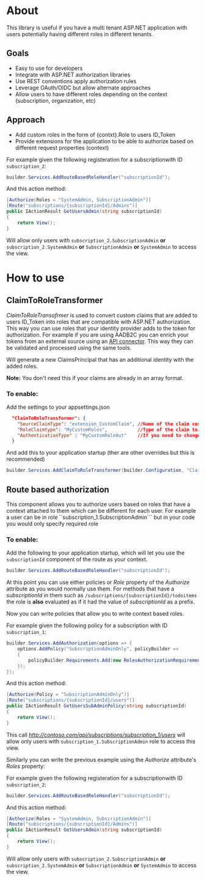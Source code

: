﻿# About
This library is useful if you have a multi tenant ASP.NET application with users potentially having 
different roles in different tenants.
## Goals
- Easy to use for developers
- Integrate with ASP.NET authorization libraries
- Use REST conventions apply authorization rules
- Leverage OAuth/OIDC but allow alternate approaches
- Allow users to have different roles depending on the context (subscription, organization, etc)

## Approach
- Add custom roles in the form of \{contxt}.Role to users ID_Token
- Provide extensions for the application to be able to authorize based on different request properties (context)
  

For example given the following registeration for a subscriptionwith ID ```subscription_2```:
```C#
builder.Services.AddRouteBasedRoleHandler("subscriptionId");
```
And this action method:
```C#
[Authorize(Roles = "SystemAdmin, SubscriptionAdmin")]
[Route("subscriptions/{subscriptionId}/Admins")]
public IActionResult GetUsersAdmin(string subscriptionId)
{
    return View();
}
```
Will allow only users with ```subscription_2.SubscriptionAdmin``` __or__ ```subscription_2.SystemAdmin``` __or__ ```SubscriptionAdmin``` __or__ ```SystemAdmin``` 
to access the view.


# How to use
## ClaimToRoleTransformer
*ClaimToRoleTransofrmer* is used to convert custom claims that are added to users ID_Token into roles that are 
compatible with ASP.NET authorization.  This way you can use roles that your identity provider adds to the token 
for authorization.  For example if you are using AADB2C you can enrich your tokens from an external source using 
an [API connector](https://docs.microsoft.com/azure/active-directory-b2c/add-api-connector-token-enrichment).  This way 
they can be validated and processed using the same tools.

Will generate a new ClaimsPrincipal that has an additional identity with the added roles.

__Note:__ You don't need this if your claims are already in an array format.

### To enable:
Add the settings to your appsettings.json
```json
  "ClaimToRoleTransformer": {
    "SourceClaimType": "extension_CustomClaim", //Name of the claim custom roles are in
    "RoleClaimtype": "MyCustomRoles",           //Type of the claim to use in the new Identity (works along side of built in)
    "AuthenticationType" : "MyCustomRoleAut"    //If you need to change the Authentication type for new identity
  }
```
And add this to your application startup (ther are other overrides but this is recommended)
```C#
builder.Services.AddClaimToRoleTransformer(builder.Configuration, "ClaimToRoleTransformer");
```

## Route based authorization
This component allows you to authorize users based on roles that have a context attached to them which can be different for each user.
For example a user can be in role ``subscription_1.SubscriptionAdmin``` but in your code you would only specify required role
  
### To enable:
Add the following to your application startup, which will let you use the ```subscriptionId``` component of the route as your context.
```C#
builder.Services.AddRouteBasedRoleHandler("subscriptionId");
```

At this point you can use either policies or _Role_ property of the _Authorize_ attribute as you would normally use them. 
For methods that have a _subscriptionId_ in them such as  ```/subscriptions/{subscriptionId}/todoitems``` the role is __also__ evaluated 
as if it had the value of _subscriptionId_ as a prefix.


Now you can write policies that allow you to write context based roles.

For example given the following policy for a subscription with ID ```subscription_1```:
```C#
builder.Services.AddAuthorization(options => {
    options.AddPolicy("SubscriptionAdminOnly", policyBuilder =>
    {
        policyBuilder.Requirements.Add(new RolesAuthorizationRequirement(new string[] { "SubscriptionAdmin" }));
    });
});
```  
And this action method:
```C#
[Authorize(Policy = "SubscriptionAdminOnly")]
[Route("subscriptions/{subscriptionId}/users")]
public IActionResult GetUsersSubAdminPolicy(string subscriptionId)
{
    return View();
}
```
This call _http://contoso.com/api/subscriptions/subscription_1/users_ will allow only users with ```subscription_1.SubscriptionAdmin``` role to access this view.

Similarly you can write the previous example using the _Authorize_ attribute's _Roles_ property:

For example given the following registeration for a subscriptionwith ID ```subscription_2```:
```C#
builder.Services.AddRouteBasedRoleHandler("subscriptionId");
```
And this action method:
```C#
[Authorize(Roles = "SystemAdmin, SubscriptionAdmin")]
[Route("subscriptions/{subscriptionId}/Admins")]
public IActionResult GetUsersAdmin(string subscriptionId)
{
    return View();
}
```
Will allow only users with ```subscription_2.SubscriptionAdmin``` __or__ ```subscription_2.SystemAdmin``` __or__ ```SubscriptionAdmin``` __or__ ```SystemAdmin``` 
to access the view.
